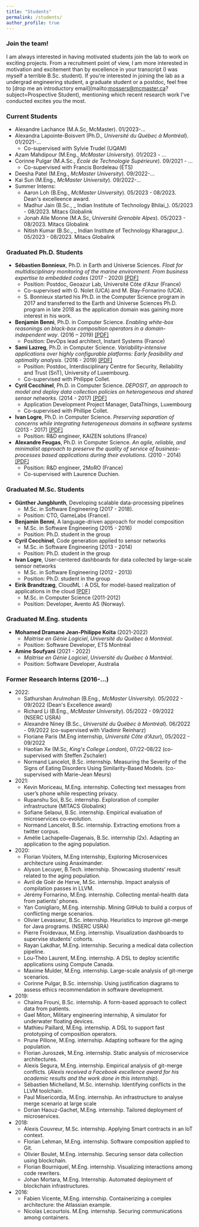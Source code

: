 ```yaml
---
title: "Students"
permalink: /students/
author_profile: true
---
```


### Join the team!

I am always interested in having motivated students join the lab to work on exciting projects. From a recruitment point of view, I am more interested in motivation and excitement than by excellence in your transcript (I was myself a terrible B.Sc. student). If you're interested in joining the lab as a undergrad engineering student, a graduate student or a postdoc, feel free to [drop me an introductory email](mailto:mossers@mcmaster.ca?subject=Prospective Student), mentioning which recent research work I've conducted excites you the most. 


### Current Students

  - Alexandre Lachance (M.A.Sc, McMaster). 01/2023-...
  - Alexandra Lapointe-Boisvert (Ph.D., _Université du Québec à Montréal_). 01/2021-...
    - Co-supervised with Sylvie Trudel (UQAM)
  - Azam Mahdipour (M.Eng., _McMaster University_). 01/2023 - ...
  - Corinne Pulgar (M.A.Sc., _École de Technologie Supérieure_). 09/2021 - ...
    - Co-supervised with Francis Bordeleau (ETS)
  - Deesha Patel (M.Eng., _McMaster University_). 09/2022-...
  - Kai Sun (M.Eng., _McMaster University_). 09/2022-...
  - Summer Interns:
    - Aaron Loh (B.Eng., _McMaster University_). 05/2023 - 08/2023. Dean's excelleence award.
    - Madhur Jain (B.Sc., _	Indian Institute of Technology Bhilai_). 05/2023 - 08/2023. Mitacs Globalink
    - Jonah Alle Monne (M.A.Sc, _Université Grenoble Alpes_). 05/2023 - 08/2023. Mitacs Globalink
    - Nitish Kumar (B.Sc., _	Indian Institute of Technology Kharagpur_). 05/2023 - 08/2023. Mitacs Globalink
    
### Graduated Ph.D. Students

  -	**Sébastien Bonnieux**, Ph.D. in Earth and Universe Sciences. _Float for multidisciplinary monitoring of the marine environment. From business expertise to embedded codes_ (2017 - 2020) [[PDF]](https://tel.archives-ouvertes.fr/tel-03197915?lang=en)
    - Position: Postdoc, Geoazur Lab, Université Côte d'Azur (France)
    - Co-supervised with G. Nolet (UCA) and M. Blay-Fornarino (UCA). 
    -	S. Bonnieux started his Ph.D. in the Computer Science program in 2017 and transferred to the Earth and Universe Sciences Ph.D. program in late 2018 as the application domain was gaining more interest in his work.
  - **Benjamin Benni**, Ph.D. in Computer Science. _Enabling white-box reasonings on black-box composition operators in a domain-independent way_. (2016 – 2019) [[PDF]](https://tel.archives-ouvertes.fr/tel-02495825?lang=en)
    - Position: DevOps lead architect, Instant Systems (France)
  - **Sami Lazreg**, Ph.D. in Computer Science. _Variability-intensive applications over highly configurable platforms: Early feasibility and optimality analysis_. (2016 - 2019) [[PDF]](https://tel.archives-ouvertes.fr/tel-03197885?lang=en)
    - Position: Postdoc, Interdisciplinary Centre for Security, Reliability and Trust (SnT), University of Luxembourg.
    - Co-supervised with Philippe Collet. 
  - **Cyril Cecchinel**, Ph.D. in Computer Science. _DEPOSIT, an approach to model and deploy data collection policies on heterogeneous and shared sensor networks_. (2014 - 2017) [[PDF]](https://tel.archives-ouvertes.fr/tel-01703857?lang=en)
    - Application Development Project Manager, DataThings, Luxembourg
    - Co-supervised with Phillipe Collet. 
  - **Ivan Logre**, Ph.D. in Computer Science. _Preserving separation of concerns while integrating heterogeneous domains in software systems_ (2013 - 2017) [[PDF]](https://tel.archives-ouvertes.fr/tel-01627624?lang=en)
    - Position: R&D engineer, KAIZEN solutions (France)
  - **Alexandre Feugas**, Ph.D. in Computer Science. _An agile, reliable, and minimalist approach to preserve the quality of service of business-processes based applications during their evolutions_. (2010 - 2014) [[PDF]](https://tel.archives-ouvertes.fr/tel-01073193?lang=en)
    - Position: R&D engineer, 2MoRO (France)
    - Co-supervised with Laurence Duchien. 


### Graduated M.Sc. Students

  - **Günther Jungblunth**, Developing scalable data-processing pipelines
    - M.Sc. in Software Engineering (2017 - 2018).
    - Position: CTO, GameLabs (France).
  - **Benjamin Benni**, A language-driven approach for model composition
    - M.Sc. in Software Engineering (2015 - 2016)
    - Position: Ph.D. student in the group
  - **Cyril Cecchinel**, Code generation applied to sensor networks
    - M.Sc. in Software Engineering (2013 - 2014)
    - Position:  Ph.D. student in the group
  - **Ivan Logre**, User-centered dashboards for data collected by large-scale sensor networks
    - M.Sc. in Software Engineering (2012 - 2013)
    - Position: Ph.D. student in the group
  - **Eirik Brandtzæg**, CloudML : A DSL for model-based realization of applications in the cloud [[PDF]](https://www.duo.uio.no/handle/10852/34894?locale-attribute=en)
    - M.Sc. in Computer Science (2011-2012) 
    - Position: Developer, Avento AS (Norway).


### Graduated M.Eng. students

  - **Mohamed Dramane Jean-Philippe Koïta** (2021-2022)
    - _Maitrise en Génie Logiciel_, _Université du Québec à Montréal_.
    - Position: Software Developer, ETS Montréal
  - **Amine Soufyani** (2021 - 2022)
    - _Maitrise en Génie Logiciel_, _Université du Québec à Montréal_.
    - Position: Software Developer, Australia

### Former Research Interns (2016-...)

- 2022:
  - Sathurshan Arulmohan (B.Eng., _McMaster University_). 05/2022 - 09/2022 (Dean's Excellence award)
  - Richard Li (B.Eng., _McMaster University_). 05/2022 - 09/2022 (NSERC USRA)
  - Alexandre Niney (B.Sc., _Université du Québec à Montréal_). 06/2022 - 09/2022 (co-supervised with Vladimir Reinharz)
  - Floriane Paris (M.Eng internship, _Université Côte d'Azur_), 05/2022 - 09/2022
  - Haotian Xe (M.Sc, _King's College London_), 07/22-08/22 (co-supervised with Steffen Zschaler)
  - Normand Lancelot, B.Sc. internship. Measuring the Severity of the Signs of Eating Disorders Using Similarity-Based Models. (co-supervised with Marie-Jean Meurs)
- 2021:
  - Kevin Moriceau, M.Eng. internship. Collecting text messages from user’s phone while respecting privacy.
  - Rupanshu Soi, B.Sc. internship. Exploration of compiler infrastructure (MITACS Globalink)
  - Sofiane Selaoui, B.Sc. internship. Empirical evaluation of microservices co-evolution.
  - Normand Lancelot, B.Sc. internship. Extracting emotions from a twitter corpus.
  - Amélie Lachapelle-Dagenais, B.Sc. internship (2x). Adapting an application to the aging population.
- 2020:
  - Florian Voüters, M.Eng internship, Exploring Microservices architecture using Anaximander.
  - Alyson Lecuyer, B.Tech. internship. Showcasing students’ result related to the aging population.
  - Avril de Goër de Herve, M.Sc. internship. Impact analysis of compilation passes in LLVM.
  - Jérémy Fornarino, M.Eng. internship. Collecting mental-health data from patients’ phones.
  - Yan Conigliaro, M.Eng. internship. Mining GitHub to build a corpus of conflicting merge scenarios. 
  - Olivier Levasseur, B.Sc. internship. Heuristics to improve git-merge for Java programs. (NSERC USRA)
  - Pierre Froidevaux, M.Eng. internship. Visualization dashboards to supervise students’ cohorts.
  - Rayan Lakdhar, M.Eng. internship. Securing a medical data collection pipeline.
  - Lou-Théo Laurent, M.Eng. internship. A DSL to deploy scientific applications using Compute Canada.
  - Maxime Mulder, M.Eng. internship. Large-scale analysis of git-merge scenarios.
  - Corinne Pulgar, B.Sc. internship. Using justification diagrams to assess ethics recommendation in software development.
- 2019:
  - Chaima Frouni, B.Sc. internship. A form-based approach to collect data from patients. 
  - Gael Miton, Military engineering internship, A simulator for underwater floating devices.
  - Mathieu Paillard, M.Eng. internship. A DSL to support fast prototyping of composition operators.
  - Prune Pillone, M.Eng. internship. Adapting software for the aging population.
  - Florian Juroszek, M.Eng. internship. Static analysis of microservice architectures.
  - Alexis Segura, M.Eng. internship. Empirical analysis of git-merge conflicts. (_Alexis received a Facebook excellence award for his academic results and the work done in this internship_).
  - Sébastien Michelland, M.Sc. internship. Identifying conflicts in the LLVM toolchain.
  - Paul Misericordia, M.Eng. internship. An infrastructure to analyse merge scenario at large scale
  - Dorian Haouz-Gachet, M.Eng. internship. Tailored deployment of microservices.
- 2018:
  - Alexis Couvreur, M.Sc. internship. Applying Smart contracts in an IoT context.
  - Florian Lehman, M.Eng. internship. Software composition applied to Git.
  - Olivier Boulet, M.Eng. internship. Securing sensor data collection using blockchain.
  - Florian Bourniquel, M.Eng. internship. Visualizing interactions among code rewriters.
  - Johan Mortara, M.Eng. Internship. Automated deployment of blockchain infrastructures.
- 2016:
  - Fabien Vicente, M.Eng. internship. Containerizing a complex architecture: the Atlassian example.
  - Nicolas Lecourtois. M.Eng. internship. Securing communications among containers.
